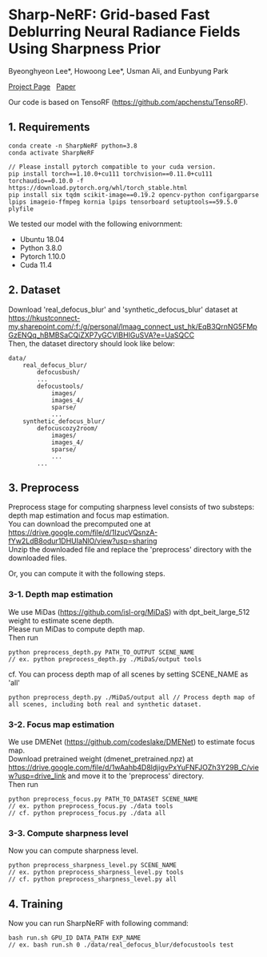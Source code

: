 # Sharp-NeRF: Grid-based Fast Deblurring Neural Radiance Fields Using Sharpness Prior

Byeonghyeon Lee*, Howoong Lee*, Usman Ali, and Eunbyung Park

[Project Page](https://benhenryl.github.io/SharpNeRF/) &nbsp; [Paper](https://arxiv.org/abs/2401.00825/)

Our code is based on TensoRF (https://github.com/apchenstu/TensoRF).


## 1. Requirements

```
conda create -n SharpNeRF python=3.8
conda activate SharpNeRF

// Please install pytorch compatible to your cuda version.
pip install torch==1.10.0+cu111 torchvision==0.11.0+cu111 torchaudio==0.10.0 -f https://download.pytorch.org/whl/torch_stable.html
pip install six tqdm scikit-image==0.19.2 opencv-python configargparse lpips imageio-ffmpeg kornia lpips tensorboard setuptools==59.5.0 plyfile
```

We tested our model with the following enivornment:
- Ubuntu 18.04 
- Python 3.8.0
- Pytorch 1.10.0 
- Cuda 11.4

## 2. Dataset
Download 'real_defocus_blur' and 'synthetic_defocus_blur' dataset at 
https://hkustconnect-my.sharepoint.com/:f:/g/personal/lmaag_connect_ust_hk/EqB3QrnNG5FMpGzENQq_hBMBSaCQiZXP7yGCVlBHIGuSVA?e=UaSQCC  
Then, the dataset directory should look like below:
```
data/
    real_defocus_blur/
        defocusbush/
        ...
        defocustools/
            images/
            images_4/
            sparse/
            ...
    synthetic_defocus_blur/
        defocuscozy2room/
            images/
            images_4/
            sparse/
            ...
        ...
```


## 3. Preprocess
Preprocess stage for computing sharpness level consists of two substeps: depth map estimation and focus map estimation.  
You can download the precomputed one at https://drive.google.com/file/d/1IzucVQsnzA-fYw2LdB8odur1DHUIaNlO/view?usp=sharing  
Unzip the downloaded file and replace the 'preprocess' directory with the downloaded files.  

Or, you can compute it with the following steps.  


### 3-1. Depth map estimation
We use MiDas (https://github.com/isl-org/MiDaS) with dpt_beit_large_512 weight to estimate scene depth.  
Please run MiDas to compute depth map.  
Then run 
```
python preprocess_depth.py PATH_TO_OUTPUT SCENE_NAME
// ex. python preprocess_depth.py ./MiDaS/output tools
```
cf. You can process depth map of all scenes by setting SCENE_NAME as 'all'
```
python preprocess_depth.py ./MiDaS/output all // Process depth map of all scenes, including both real and synthetic dataset.
```

### 3-2. Focus map estimation
We use DMENet (https://github.com/codeslake/DMENet) to estimate focus map.  
Download pretrained weight (dmenet_pretrained.npz) at https://drive.google.com/file/d/1wAahb4D8ldjigvPxYuFNFJOZh3Y29B_C/view?usp=drive_link  and move it to the 'preprocess' directory.  
Then run 
```
python preprocess_focus.py PATH_TO_DATASET SCENE_NAME
// ex. python preprocess_focus.py ./data tools
// cf. python preprocess_focus.py ./data all
```

### 3-3. Compute sharpness level
Now you can compute sharpness level.
```
python preprocess_sharpness_level.py SCENE_NAME
// ex. python preprocess_sharpness_level.py tools
// cf. python preprocess_sharpness_level.py all
```

## 4. Training
Now you can run SharpNeRF with following command:
```
bash run.sh GPU_ID DATA_PATH EXP_NAME
// ex. bash run.sh 0 ./data/real_defocus_blur/defocustools test
```
